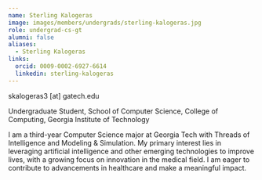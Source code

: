 ```yaml
---
name: Sterling Kalogeras
image: images/members/undergrads/sterling-kalogeras.jpg
role: undergrad-cs-gt
alumni: false
aliases:
  - Sterling Kalogeras
links:
  orcid: 0009-0002-6927-6614
  linkedin: sterling-kalogeras
---
```


skalogeras3 [at] gatech.edu

Undergraduate Student, School of Computer Science, College of Computing, Georgia Institute of Technology

I am a third-year Computer Science major at Georgia Tech with Threads of Intelligence and Modeling & Simulation. My primary interest lies in leveraging artificial intelligence and other emerging technologies to improve lives, with a growing focus on innovation in the medical field. I am eager to contribute to advancements in healthcare and make a meaningful impact.